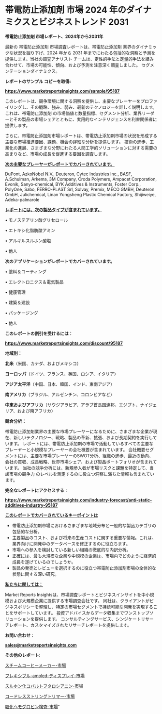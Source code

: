 # 帯電防止添加剤 市場 2024 年のダイナミクスとビジネストレンド 2031

<strong>帯電防止添加剤 市場レポート、2024年から2031年</strong>

最新の 帯電防止添加剤 市場調査レポートは、帯電防止添加剤 業界のダイナミックな状況を掘り下げ、2024 年から 2031 年までにわたる包括的な洞察と予測を提供します。当社の調査アナリスト チームは、定性的手法と定量的手法を組み合わせて、市場の可能性、傾向、および予測を注意深く調査しました。 セグメンテーションダイナミクス。



<strong>レポートのサンプル コピーを取得:</strong> <a href=https://www.marketreportsinsights.com/sample/95187>

<strong><u>https://www.marketreportsinsights.com/sample/95187</u></strong></a>

このレポートは、競争環境に関する洞察を提供し、主要なプレーヤーをプロファイリングし、その戦略、強み、弱み、最新のテクノロジーを詳しく説明します。 これは、帯電防止添加剤 の市場価値と数量指標、セグメント分析、業界リーダーとその製品の市場シェアとともに、実用的なインテリジェンスを利害関係者に提供します。

さらに、帯電防止添加剤市場レポートは、帯電防止添加剤市場の状況を形成する主要な市場推進要因、課題、機会の詳細な分析を提供します。 技術の進歩、工業化の進展、さまざまな分野にわたる人間工学的ソリューションに対する需要の高まりなど、市場の成長を促進する要因を調査します。



<strong><u>次の主要なプレーヤーがレポートでカバーされています。</u></strong>

DuPont, AzkoNobel N.V., Deuteron, Cytec Industries Inc., BASF, A.Schulman, Arkema, 3M Company, Croda Polymers, Ampacet Corporation, Evonik, Sanyo-chemical, BYK Additives & Instruments, Foster Corp., PolyOne, Sabo, FERRO-PLAST Srl, Solvay, Premix, MECO GMBH, Deuteron GmbH, Julichemical, Linan Yongsheng Plastic Chemical Factory, Shijiweiye, Adeka-palmarole



<strong><u><b>レポートには、次の製品タイプが含まれています。</b></u></strong>

• モノステアリン酸グリセロール

• エトキシ化脂肪酸アミン

• アルキルスルホン酸塩

• 他人



<strong><b>次のアプリケーションがレポートでカバーされています。</b></strong>

• 塗料＆コーティング

• エレクトロニクス＆電気製品

• 健康管理

• 建築＆建設

• パッケージング

• 他人



<strong><b>このレポートの割引を受けるには：</b></strong><a href=https://www.marketreportsinsights.com/discount/95187>

<strong><u>https://www.marketreportsinsights.com/discount/95187</u></strong></a>



<strong>地域別：</strong>



<strong>北米</strong>（米国、カナダ、およびメキシコ）



<strong>ヨーロッパ</strong>（ドイツ、フランス、英国、ロシア、イタリア）



<strong>アジア太平洋</strong>（中国、日本、韓国、インド、東南アジア）



<strong>南アメリカ</strong>（ブラジル、アルゼンチン、コロンビアなど）



<strong>中東およびアフリカ</strong>（サウジアラビア、アラブ首長国連邦、エジプト、ナイジェリア、および南アフリカ）



<strong>競合分析：</strong>

帯電防止添加剤業界の主要な市場プレーヤーになるために、さまざまな企業が現在、新しいテクノロジー、戦略、製品の革新、拡張、および長期契約を実行しています。 レポートには、帯電防止添加剤の市場で活動しているすべての主要なプレーヤーと小規模なプレーヤーの会社概要が含まれています。 会社概要セグメントには、主要な市場プレーヤーのSWOT分析、組織の進歩、最近の動向、会社の買収、成長戦略、世界市場シェア、および製品ポートフォリオが含まれています。 当社の競争分析には、新規参入者が市場リスクと課題を特定して、当該市場の競争力 のレベルを測定するのに役立つ洞察に満ちた情報も含まれています。



<strong>完全なレポートにアクセスする</strong>：

<a href=https://www.marketreportsinsights.com/industry-forecast/anti-static-additives-industry-95187>

<strong><u>https://www.marketreportsinsights.com/industry-forecast/anti-static-additives-industry-95187</u></strong></a>



<strong><u><b>このレポートでカバーされているキーポイントは</b></u></strong>
<ul>
  <li>帯電防止添加剤市場におけるさまざまな地域分布と一般的な製品カテゴリの包括的な分析。</li>
  <li>主要製品のコスト、および将来の生産コストに関する重要な情報。これは、業界向けに開発中のデータベースを修正するのに役立ちます。</li>
  <li>市場への参入を検討している新しい組織の徹底的な内訳分析。</li>
  <li>正確には、最も大規模な企業や中規模の企業は、市場内でどのように経済的成長を遂げているのでしょうか。</li>
  <li>製品の発売とレビューを選択するのに役立つ帯電防止添加剤市場の全体的な状態に関する深い研究。</li>
</ul>


<strong><u><b>私たちに関しては：</b></u></strong>

Market Reports Insightsは、市場調査レポートとビジネスインサイトを中小規模および大規模企業に提供する市場調査会社です。 同社は、クライアントがビジネスポリシーを整理し、特定の市場セグメントで持続可能な開発を実現することをサポートしています。 投資アドバイスからデータ収集までワンストップソリューションを提供します。 コンサルティングサービス、シンジケートリサーチレポート、カスタマイズされたリサーチレポートを提供します。



<strong><b>お問い合わせ</b></strong>：

<a href=mailto:sales@marketreportsinsights.com>

<strong><u>sales@marketreportsinsights.com</u></strong></a>



<strong>その他のレポート:</strong>

<a href=https://www.linkedin.com/pulse/スチームコーヒーメーカー-市場-2023-年のダイナミクスとビジネストレンド-dtecf/>スチームコーヒーメーカー-市場</a>

<a href=https://www.linkedin.com/pulse/フレキシブル-amoled-ディスプレイ-市場-2023-収益と成長ドライバー-wx9kf/>フレキシブル-amoled-ディスプレイ-市場</a>

<a href=https://www.linkedin.com/pulse/スルホン化コバルトフタロシアニン-市場-2030-年までの需要に焦点を当てた-2023-年調査レポート-pr-news-hub-cpagf/>スルホン化コバルトフタロシアニン-市場</a>

<a href=https://www.linkedin.com/pulse/コードレスストリングトリマー-市場-2023-swot-分析と成長率-2030-lyuif/>コードレスストリングトリマー-市場</a>

<a href=https://www.linkedin.com/pulse/糖化ヘモグロビン検査-市場-2023-総合分析と事業成長戦略-2030-pr-news-hub-pdi2f/>糖化ヘモグロビン検査-市場</a>"
